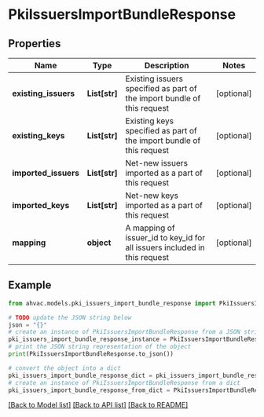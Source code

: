# PkiIssuersImportBundleResponse


## Properties

Name | Type | Description | Notes
------------ | ------------- | ------------- | -------------
**existing_issuers** | **List[str]** | Existing issuers specified as part of the import bundle of this request | [optional] 
**existing_keys** | **List[str]** | Existing keys specified as part of the import bundle of this request | [optional] 
**imported_issuers** | **List[str]** | Net-new issuers imported as a part of this request | [optional] 
**imported_keys** | **List[str]** | Net-new keys imported as a part of this request | [optional] 
**mapping** | **object** | A mapping of issuer_id to key_id for all issuers included in this request | [optional] 

## Example

```python
from ahvac.models.pki_issuers_import_bundle_response import PkiIssuersImportBundleResponse

# TODO update the JSON string below
json = "{}"
# create an instance of PkiIssuersImportBundleResponse from a JSON string
pki_issuers_import_bundle_response_instance = PkiIssuersImportBundleResponse.from_json(json)
# print the JSON string representation of the object
print(PkiIssuersImportBundleResponse.to_json())

# convert the object into a dict
pki_issuers_import_bundle_response_dict = pki_issuers_import_bundle_response_instance.to_dict()
# create an instance of PkiIssuersImportBundleResponse from a dict
pki_issuers_import_bundle_response_from_dict = PkiIssuersImportBundleResponse.from_dict(pki_issuers_import_bundle_response_dict)
```
[[Back to Model list]](../README.md#documentation-for-models) [[Back to API list]](../README.md#documentation-for-api-endpoints) [[Back to README]](../README.md)


